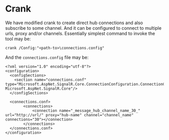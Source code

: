 # Crank

We have modified crank to create direct hub connections and also subscribe to some channel. And it can be configured to connect to multiple urls, proxy and/or channels. Essentially simplest command to invoke the tool may be:

```
crank /Config:"<path-to>\connections.config"
```

And the `connections.config` file may be:

```
<?xml version="1.0" encoding="utf-8"?>
<configuration>
  <configSections>
    <section name="connections.conf" type="Microsoft.AspNet.SignalR.Core.ConnectionConfiguration.ConnectionConfigurationSection, Microsoft.AspNet.SignalR.Core"/>
  </configSections>
  
  <connections.conf>
		<connections>
			<connection name="_message_hub_channel_name_30_" url="http://url/" proxy="hub-name" channel="channel_name" connections="30"></connection>
		</connections>
  </connections.conf>
</configuration>
```
